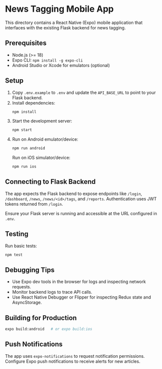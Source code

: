 # News Tagging Mobile App

This directory contains a React Native (Expo) mobile application that interfaces with the existing Flask backend for news tagging.

## Prerequisites
- Node.js (>= 18)
- Expo CLI: `npm install -g expo-cli`
- Android Studio or Xcode for emulators (optional)

## Setup
1. Copy `.env.example` to `.env` and update the `API_BASE_URL` to point to your Flask backend.
2. Install dependencies:
   ```bash
   npm install
   ```
3. Start the development server:
   ```bash
   npm start
   ```
4. Run on Android emulator/device:
   ```bash
   npm run android
   ```
   Run on iOS simulator/device:
   ```bash
   npm run ios
   ```

## Connecting to Flask Backend
The app expects the Flask backend to expose endpoints like `/login`, `/dashboard`, `/news`, `/news/<id>/tags`, and `/reports`. Authentication uses JWT tokens returned from `/login`.

Ensure your Flask server is running and accessible at the URL configured in `.env`.

## Testing
Run basic tests:
```bash
npm test
```

## Debugging Tips
- Use Expo dev tools in the browser for logs and inspecting network requests.
- Monitor backend logs to trace API calls.
- Use React Native Debugger or Flipper for inspecting Redux state and AsyncStorage.

## Building for Production
```bash
expo build:android   # or expo build:ios
```

## Push Notifications
The app uses `expo-notifications` to request notification permissions. Configure Expo push notifications to receive alerts for new articles.
